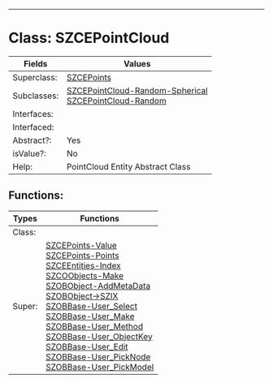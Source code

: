 ---------

# Class:	SZCEPointCloud

| Fields | Values |
| --------- | --------- |
| Superclass: | [SZCEPoints](SZCEPoints.html) |
| Subclasses: | [SZCEPointCloud-Random-Spherical](SZCEPointCloud-Random-Spherical.html) <br> [SZCEPointCloud-Random](SZCEPointCloud-Random.html) |
| Interfaces: |  |
| Interfaced: |  |
| Abstract?: | Yes |
| isValue?: | No |
| Help: | PointCloud Entity Abstract Class |


## Functions:

| Types | Functions |
| --------- | --------- |
| Class: |  |
| Super: | [SZCEPoints-Value](SZCEPoints.html) <br> [SZCEPoints-Points](SZCEPoints.html) <br> [SZCEEntities-Index](SZCEEntities.html) <br> [SZCOObjects-Make](SZCOObjects.html) <br> [SZOBObject-AddMetaData](SZOBObject.html) <br> [SZOBObject->SZIX](SZOBObject.html) <br> [SZOBBase-User_Select](SZOBBase.html) <br> [SZOBBase-User_Make](SZOBBase.html) <br> [SZOBBase-User_Method](SZOBBase.html) <br> [SZOBBase-User_ObjectKey](SZOBBase.html) <br> [SZOBBase-User_Edit](SZOBBase.html) <br> [SZOBBase-User_PickNode](SZOBBase.html) <br> [SZOBBase-User_PickModel](SZOBBase.html) |


